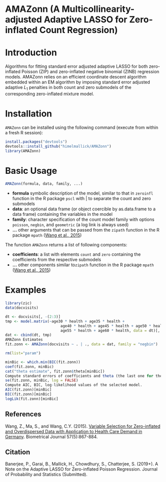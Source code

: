 # AMAZonn (A Multicollinearity-adjusted Adaptive LASSO for Zero-inflated Count Regression)

# Introduction
Algorithms for fitting standard error adjusted adaptive LASSO for both zero-inflated Poisson (ZIP) and zero-inflated negative binomial (ZINB) regression models. AMAZonn relies on an efficient coordinate descent algorithm embedded within an EM algorithm by imposing standard error adjusted adaptive $L_1$ penalties in both count and zero submodels of the corresponding zero-inflated mixture model. 

# Installation
`AMAZonn` can be installed using the following command (execute from within a fresh R session):
```r
install.packages("devtools")
devtools::install_github("himelmallick/AMAZonn")
library(AMAZonn)
```

# Basic Usage
```r
AMAZonn(formula, data, family, ...)
```
- **formula** symbolic description of the model, similar to that in `zeroinfl` function in the R package `pscl` with | to separate the count and zero submodels
- **data**:	an optional data frame (or object coercible by as.data.frame to a data frame) containing the variables in the model
- **family**: character specification of the count model family with options `poisson`, `negbin`, and `geometric` (a log link is always used)
- **...** other arguments that can be passed from the `zipath` function in the R package `mpath` ([Wang et al., 2015](https://www.ncbi.nlm.nih.gov/pubmed/26059498))


The function `AMAZonn` returns a list of following components:
- **coefficients**:	a list with elements `count` and `zero` containing the coefficients from the respective submodels
- **...** other components similar to`zipath` function in the R package `mpath` ([Wang et al., 2015](https://www.ncbi.nlm.nih.gov/pubmed/26059498))

# Examples
```r
library(zic)
data(docvisits)

dt <- docvisits[, -(2:3)]
tmp <- model.matrix(~age30 * health + age35 * health +
                         age40 * health + age45 * health + age50 * health +
                         age55 * health + age60 * health, data = dt)[, -(1:9)]
dat <- cbind(dt, tmp)
AMAZonn Estimates
fit.zonn <- AMAZonn(docvisits ~ . | ., data = dat, family = "negbin")

rm(list="param") 

minBic <- which.min(BIC(fit.zonn))
coef(fit.zonn, minBic)
cat("theta estimate", fit.zonn$theta[minBic])
Compute standard errors of coefficients and theta (the last one for theta).
se(fit.zonn, minBic, log = FALSE)
Compute AIC, BIC, log-likelihood values of the selected model.
AIC(fit.zonn)[minBic]
BIC(fit.zonn)[minBic]
logLik(fit.zonn)[minBic]
```

## References

Wang, Z., Ma, S., and Wang, C.Y. (2015). [Variable Selection for Zero-inflated and Overdispersed Data with Application to Health Care Demand in Germany](https://www.ncbi.nlm.nih.gov/pubmed/26059498). Biometrical Journal 57(5):867-884.

## Citation

Banerjee, P., Garai, B., Mallick, H., Chowdhury, S., Chatterjee, S. (2019+). A Note on the Adaptive LASSO for Zero-inflated Poisson Regression. Journal of Probability and Statistics (Submitted).


